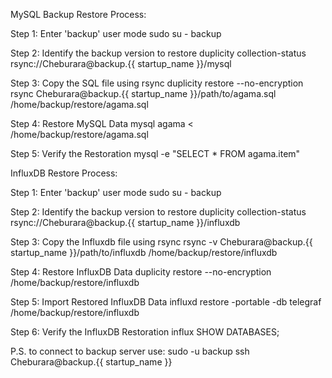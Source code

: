 MySQL Backup Restore Process:

Step 1: Enter 'backup' user mode
sudo su - backup

Step 2: Identify the backup version to restore
duplicity collection-status rsync://Cheburara@backup.{{ startup_name }}/mysql

Step 3: Copy the SQL file using rsync
duplicity restore --no-encryption rsync Cheburara@backup.{{ startup_name }}/path/to/agama.sql /home/backup/restore/agama.sql

Step 4: Restore MySQL Data
mysql agama < /home/backup/restore/agama.sql

Step 5: Verify the Restoration
mysql -e "SELECT * FROM agama.item"



InfluxDB Restore Process:

Step 1: Enter 'backup' user mode
sudo su - backup

Step 2: Identify the backup version to restore
duplicity collection-status rsync://Cheburara@backup.{{ startup_name }}/influxdb

Step 3: Copy the Influxdb file using rsync
rsync -v Cheburara@backup.{{ startup_name }}/path/to/influxdb /home/backup/restore/influxdb

Step 4: Restore InfluxDB Data
duplicity restore --no-encryption /home/backup/restore/influxdb

Step 5: Import Restored InfluxDB Data
influxd restore -portable -db telegraf /home/backup/restore/influxdb

Step 6: Verify the InfluxDB Restoration
influx
SHOW DATABASES;


P.S. to connect to backup server use: sudo -u backup ssh Cheburara@backup.{{ startup_name }}

